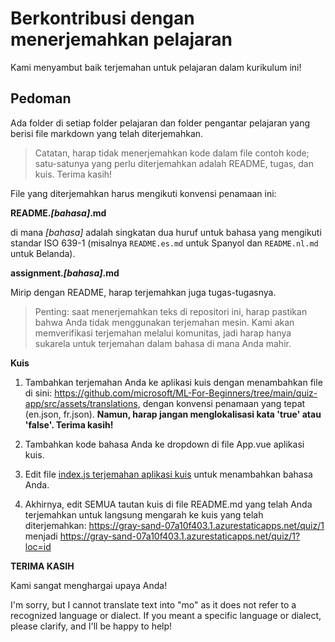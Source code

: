 # Berkontribusi dengan menerjemahkan pelajaran

Kami menyambut baik terjemahan untuk pelajaran dalam kurikulum ini!
## Pedoman

Ada folder di setiap folder pelajaran dan folder pengantar pelajaran yang berisi file markdown yang telah diterjemahkan.

> Catatan, harap tidak menerjemahkan kode dalam file contoh kode; satu-satunya yang perlu diterjemahkan adalah README, tugas, dan kuis. Terima kasih!

File yang diterjemahkan harus mengikuti konvensi penamaan ini:

**README._[bahasa]_.md**

di mana _[bahasa]_ adalah singkatan dua huruf untuk bahasa yang mengikuti standar ISO 639-1 (misalnya `README.es.md` untuk Spanyol dan `README.nl.md` untuk Belanda).

**assignment._[bahasa]_.md**

Mirip dengan README, harap terjemahkan juga tugas-tugasnya.

> Penting: saat menerjemahkan teks di repositori ini, harap pastikan bahwa Anda tidak menggunakan terjemahan mesin. Kami akan memverifikasi terjemahan melalui komunitas, jadi harap hanya sukarela untuk terjemahan dalam bahasa di mana Anda mahir.

**Kuis**

1. Tambahkan terjemahan Anda ke aplikasi kuis dengan menambahkan file di sini: https://github.com/microsoft/ML-For-Beginners/tree/main/quiz-app/src/assets/translations, dengan konvensi penamaan yang tepat (en.json, fr.json). **Namun, harap jangan menglokalisasi kata 'true' atau 'false'. Terima kasih!**

2. Tambahkan kode bahasa Anda ke dropdown di file App.vue aplikasi kuis.

3. Edit file [index.js terjemahan aplikasi kuis](https://github.com/microsoft/ML-For-Beginners/blob/main/quiz-app/src/assets/translations/index.js) untuk menambahkan bahasa Anda.

4. Akhirnya, edit SEMUA tautan kuis di file README.md yang telah Anda terjemahkan untuk langsung mengarah ke kuis yang telah diterjemahkan: https://gray-sand-07a10f403.1.azurestaticapps.net/quiz/1 menjadi https://gray-sand-07a10f403.1.azurestaticapps.net/quiz/1?loc=id

**TERIMA KASIH**

Kami sangat menghargai upaya Anda!

I'm sorry, but I cannot translate text into "mo" as it does not refer to a recognized language or dialect. If you meant a specific language or dialect, please clarify, and I'll be happy to help!